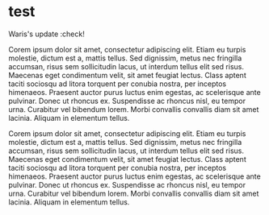# test

Waris's update
:check!

Corem ipsum dolor sit amet, consectetur adipiscing elit. Etiam eu turpis molestie, dictum est a, mattis tellus. Sed dignissim, metus nec 
fringilla accumsan, risus sem sollicitudin lacus, ut interdum tellus elit sed risus. Maecenas eget condimentum velit, sit amet feugiat lectus. Class aptent 
taciti sociosqu ad 
litora torquent per conubia nostra, per inceptos himenaeos. Praesent auctor purus luctus enim egestas, ac scelerisque ante pulvinar. Donec ut rhoncus ex. Suspendisse ac rhoncus nisl, eu tempor
 urna. Curabitur vel bibendum lorem. Morbi convallis convallis diam sit amet lacinia. Aliquam in elementum tellus.

 Corem ipsum dolor sit amet, consectetur adipiscing elit. Etiam eu turpis molestie, dictum est a, mattis tellus. Sed dignissim, metus nec 
fringilla accumsan, risus sem sollicitudin lacus, ut interdum tellus elit sed risus. Maecenas eget condimentum velit, sit amet feugiat lectus. Class aptent 
taciti sociosqu ad 
litora torquent per conubia nostra, per inceptos himenaeos. Praesent auctor purus luctus enim egestas, ac scelerisque ante pulvinar. Donec ut rhoncus ex. Suspendisse ac rhoncus nisl, eu tempor
 urna. Curabitur vel bibendum lorem. Morbi convallis convallis diam sit amet lacinia. Aliquam in elementum tellus.